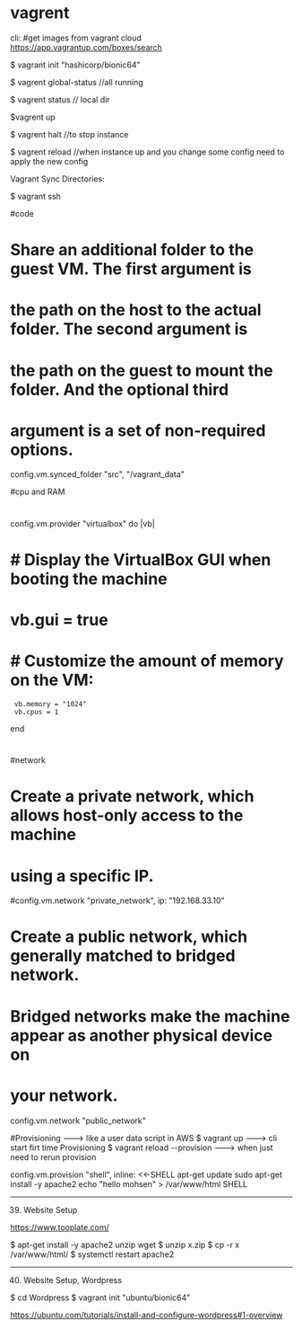 # vagrent

cli:
#get images from vagrant cloud https://app.vagrantup.com/boxes/search

$ vagrant init "hashicorp/bionic64"

$ vagrent global-status   //all running

$ vagrent status // local dir

$vagrent up

$ vagrent halt //to stop instance

$ vagrent reload //when instance up and you change some config need to apply the new config


Vagrant Sync Directories:

$ vagrant ssh 

#code
  # Share an additional folder to the guest VM. The first argument is
  # the path on the host to the actual folder. The second argument is
  # the path on the guest to mount the folder. And the optional third
  # argument is a set of non-required options.
   config.vm.synced_folder "src", "/vagrant_data"


#cpu and RAM
 #
   config.vm.provider "virtualbox" do |vb|
  #   # Display the VirtualBox GUI when booting the machine
  #   vb.gui = true
  #
  #   # Customize the amount of memory on the VM:
     vb.memory = "1024"
     vb.cpus = 1
   end
  #

#network

  # Create a private network, which allows host-only access to the machine
  # using a specific IP.
  #config.vm.network "private_network", ip: "192.168.33.10"

  # Create a public network, which generally matched to bridged network.
  # Bridged networks make the machine appear as another physical device on
  # your network.
  config.vm.network "public_network"

#Provisioning  ---> like a user data script in AWS
$ vagrant up ---> cli start firt time Provisioning
$ vagrant reload --provision   ---> when just need to rerun provision

config.vm.provision "shell", inline: <<-SHELL
apt-get update
sudo apt-get install -y apache2 
echo "hello mohsen" >  /var/www/html
SHELL

------------------------------
39. Website Setup

https://www.tooplate.com/

$ apt-get install -y apache2 unzip wget
$ unzip x.zip
$ cp -r x /var/www/html/
$ systemctl restart apache2


-------------------------
40. Website Setup, Wordpress

$ cd Wordpress
$ vagrant init "ubuntu/bionic64"

https://ubuntu.com/tutorials/install-and-configure-wordpress#1-overview
